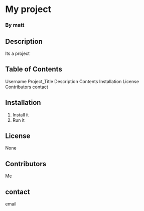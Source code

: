 
# My project
### By matt

## Description
Its a project

## Table of Contents

Username
Project_Title
Description
Contents
Installation
License
Contributors
contact
## Installation
1. Install it
2. Run it

## License
None

## Contributors
Me

## contact
email
